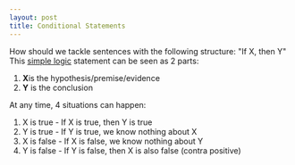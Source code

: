 ```yaml
---
layout: post
title: Conditional Statements
---
```


How should we tackle sentences with the following structure: "If X, then Y" This [simple logic](http://www.math.jhu.edu/~swang/logic.htm) statement can be seen as 2 parts:

1. **X**is the hypothesis/premise/evidence
2. **Y** is the conclusion

At any time, 4 situations can happen:

1. X is true - If X is true, then Y is true
2. Y is true - If Y is true, we know nothing about X
3. X is false - If X is false, we know nothing about Y
4. Y is false - If Y is false, then X is also false (contra positive)
